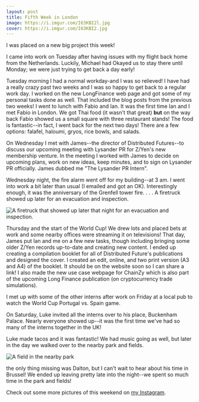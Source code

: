 ```yaml
---
layout: post
title: Fifth Week in London
image: https://i.imgur.com/I63KBI2l.jpg
cover: https://i.imgur.com/I63KBI2.jpg
---
```


I was placed on a new big project this week!

I came into work on Tuesday after having issues with my flight back home from the Netherlands. Luckily, Michael had Okayed us to stay there until Monday; we were just trying to get back a day early!

Tuesday morning I had a normal workday-and I was so relieved! I have had a really crazy past two weeks and 
I was so happy to get back to a regular work day. I worked on the new LongFinance web page and got some of my personal tasks done as well. That included the blog posts from the previous two weeks!
I went to lunch with Fabio and Ian. It was the first time Ian and I met Fabio in London. We got Thai food (it wasn't that great) **but** on the way back Fabio showed us a small square with three restaurant stands! The food is fantastic--in fact, I went back for the next two days! There are a few options: falafel, haloumi, gryos, rice bowls, and salads.
 
On Wednesday I met with James--the director of Distributed Futures--to discuss our upcoming meeting with Lysander PR for Z/Yen's new membership venture. In the meeting I worked with James to decide on upcoming plans, work on new ideas, keep minutes, and to sign on Lysander PR officially. James dubbed me "The Lysander PR Intern". 

Wednesday night, the fire alarm went off for my building--at 3 am. I went into work a bit later than usual (I emailed and got an OK). Interestingly enough, it was the anniversary of the Grenfell tower fire. . . .
A firetruck showed up later for an evacuation and inspection.

![A firetruck that showed up later that night for an evacuation and inspection.](https://i.imgur.com/Lq7lNqHh.jpg)

Thursday and the start of the World Cup! We drew lots and placed bets at work and some nearby offices were streaming it on televisions! 
That day, James put Ian and me on a few new tasks, though including bringing some older Z/Yen records up-to-date and creating new content. I ended up creating a compilation booklet for all of Distributed Future's publications and designed the cover. I created an edit, online, and two print version (A3 and A4) of the booklet. It should be on the website soon so I can share a link! I also made the new use case webpage for ChainZy which is also part of the upcoming Long Finance publication (on cryptocurrency trade simulations).

I met up with some of the other interns after work on Friday at a local pub to watch the World Cup Portugal vs. Spain game.

On Saturday, Luke invited all the interns over to his place, Buckenham Palace. Nearly everyone showed up--it was the first time we've had so many of the interns together in the UK!

Luke made tacos and it was fantastic! We had music going as well, but later in the day we walked over to the nearby park and fields.

![A field in the nearby park](https://i.imgur.com/oV41JVth.jpg)

the only thing missing was Dalton, but I can't wait to hear about his time in Brussel!
We ended up leaving pretty late into the night--we spent so much time in the park and fields!

Check out some more pictures of this weekend on [my Instagram](https://www.instagram.com/nishnha/).